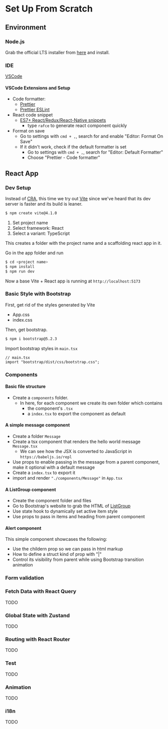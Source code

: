 # Set Up From Scratch

## Environment

### Node.js

Grab the official LTS installer from [here](https://nodejs.org/en/download) and install.

### IDE

[VSCode](https://code.visualstudio.com/)

#### VSCode Extensions and Setup

- Code formatter:
  - [Prettier](https://prettier.io/)
  - [Prettier ESLint](https://marketplace.visualstudio.com/items?itemName=rvest.vs-code-prettier-eslint)
- React code snippet
  - [ES7+ React/Redux/React-Native snippets](https://marketplace.visualstudio.com/items?itemName=dsznajder.es7-react-js-snippets)
    - type `rafce` to generate react component quickly
- Format on save
  - Go to settings with `cmd + ,`, search for and enable "Editor: Format On Save"
  - If it didn't work, check if the default formatter is set
    - Go to settings with `cmd + ,`, search for "Editor: Default Formatter"
    - Choose "Prettier - Code formatter"

## React App

### Dev Setup

Instead of [CRA](https://create-react-app.dev/), this time we try out [Vite](https://vitejs.dev/) since we've heard that its dev server is faster and its build is leaner.

```bash
$ npm create vite@4.1.0
```

1. Set project name
2. Select framework: React
3. Select a variant: TypeScript

This creates a folder with the project name and a scaffolding react app in it.

Go in the app folder and run

```bash
$ cd <project name>
$ npm install
$ npm run dev
```

Now a base Vite + React app is running at `http://localhost:5173`

### Basic Style with Bootstrap

First, get rid of the styles generated by Vite

- App.css
- index.css

Then, get bootstrap.

```bash
$ npm i bootstrap@5.2.3
```

Import bootstrap styles in `main.tsx`

```tsx
// main.tsx
import "bootstrap/dist/css/bootstrap.css";
```

### Components

#### Basic file structure

- Create a `components` folder.
  - In here, for each component we create its own folder which contains
    - the component's `.tsx`
    - a `index.tsx` to export the component as default

#### A simple message component

- Create a folder `Message`
- Create a tsx component that renders the hello world message `Message.tsx`
  - We can see how the JSX is converted to JavaScript in `https://babeljs.io/repl`
- Use props to enable passing in the message from a parent component, make it optional with a default message
- Create a `index.tsx` to export it
- import and render `"./components/Message"` in `App.tsx`

#### A ListGroup component

- Create the component folder and files
- Go to Bootstrap's website to grab the HTML of [ListGroup](https://getbootstrap.com/docs/4.0/components/list-group/)
- Use state hook to dynamically set active item style
- Use props to pass in items and heading from parent component

#### Alert component

This simple component showcases the following:

- Use the childern prop so we can pass in html markup
- How to define a struct kind of prop with "|"
- Control its visibility from parent while using Bootstrap transition animation

### Form validation

### Fetch Data with React Query

TODO

### Global State with Zustand

TODO

### Routing with React Router

TODO

### Test

TODO

### Animation

TODO

### i18n

TODO
